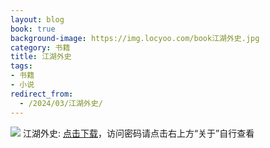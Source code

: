 ```yaml
---
layout: blog
book: true
background-image: https://img.locyoo.com/book江湖外史.jpg
category: 书籍
title: 江湖外史
tags:
- 书籍
- 小说
redirect_from:
  - /2024/03/江湖外史/
---
```

![](https://img.locyoo.com/book江湖外史.jpg)
江湖外史: <a name = "ref1" href="https://url18.ctfile.com/f/50983618-1323443530-cff5cd?p=3619">点击下载</a>，访问密码请点击右上方“关于”自行查看